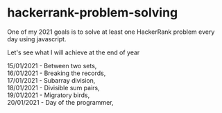 # hackerrank-problem-solving

One of my 2021 goals is to solve at least one HackerRank problem every day using javascript.

Let's see what I will achieve at the end of year

15/01/2021 - Between two sets,  
16/01/2021 - Breaking the records,  
17/01/2021 - Subarray division,  
18/01/2021 - Divisible sum pairs,  
19/01/2021 - Migratory birds,  
20/01/2021 - Day of the programmer,
